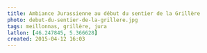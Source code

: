 ```yaml
---
title: Ambiance Jurassienne au début du sentier de la Grillère
photo: debut-du-sentier-de-la-grillere.jpg
tags: meillonnas, grillère, jura
latlon: [46.247845, 5.366628]
created: 2015-04-12 16:03
---
```

